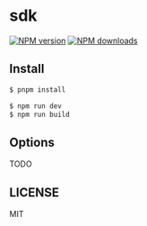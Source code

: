 # sdk

[![NPM version](https://img.shields.io/npm/v/sdk.svg?style=flat)](https://npmjs.org/package/sdk)
[![NPM downloads](http://img.shields.io/npm/dm/sdk.svg?style=flat)](https://npmjs.org/package/sdk)

## Install

```bash
$ pnpm install
```

```bash
$ npm run dev
$ npm run build
```

## Options

TODO

## LICENSE

MIT
